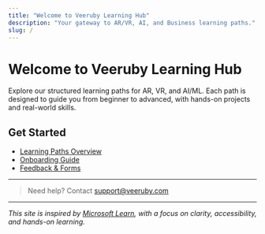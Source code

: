 ```yaml
---
title: "Welcome to Veeruby Learning Hub"
description: "Your gateway to AR/VR, AI, and Business learning paths."
slug: /
---
```


# Welcome to Veeruby Learning Hub

Explore our structured learning paths for AR, VR, and AI/ML. Each path is designed to guide you from beginner to advanced, with hands-on projects and real-world skills.

## Get Started
- [Learning Paths Overview](LearningPaths/README.md)
- [Onboarding Guide](Onboarding/README.md)
- [Feedback & Forms](Forms/Feedback.md)

---

> Need help? Contact [support@veeruby.com](mailto:support@veeruby.com)

---

_This site is inspired by [Microsoft Learn](https://learn.microsoft.com/), with a focus on clarity, accessibility, and hands-on learning._
